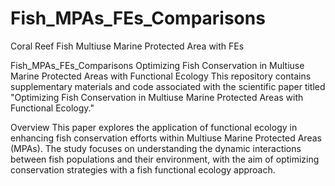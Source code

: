 # Fish_MPAs_FEs_Comparisons
Coral Reef Fish Multiuse Marine Protected Area with FEs

Fish_MPAs_FEs_Comparisons
Optimizing Fish Conservation in Multiuse Marine Protected Areas with Functional Ecology This repository contains supplementary materials and code associated with the scientific paper titled "Optimizing Fish Conservation in Multiuse Marine Protected Areas with Functional Ecology."

Overview This paper explores the application of functional ecology in enhancing fish conservation efforts within Multiuse Marine Protected Areas (MPAs). The study focuses on understanding the dynamic interactions between fish populations and their environment, with the aim of optimizing conservation strategies with a fish functional ecology approach.


